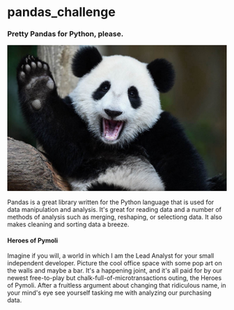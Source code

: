 # pandas_challenge
### Pretty Pandas for Python, please.

![panda](pandas.jpeg)

Pandas is a great library written for the Python language that is used for data manipulation and analysis. It's great for reading data and a number of methods of analysis such as merging, reshaping, or selectiong data. It also makes cleaning and sorting data a breeze.

#### Heroes of Pymoli

Imagine if you will, a world in which I am the Lead Analyst for your small independent developer. Picture the cool office space with some pop art on the walls and maybe a bar. It's a happening joint, and it's all paid for by our newest free-to-play but chalk-full-of-microtransactions outing, the Heroes of Pymoli. After a fruitless argument about changing that ridiculous name, in your mind's eye see yourself tasking me with analyzing our purchasing data.

